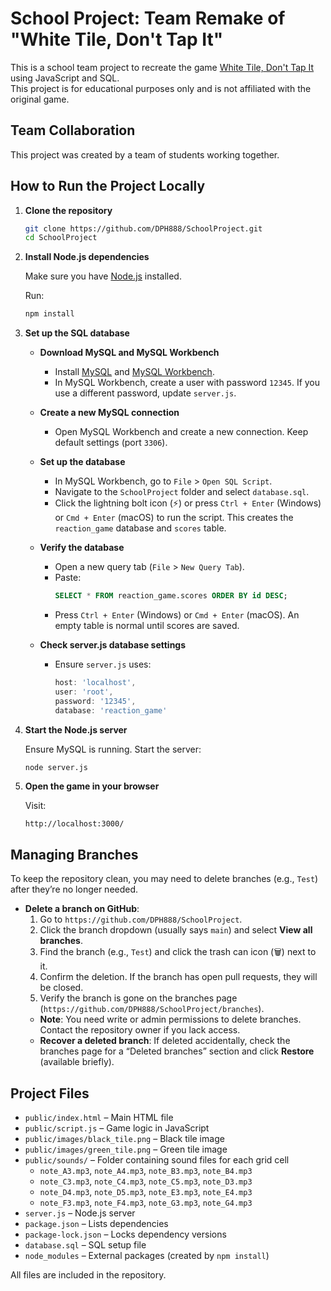 # School Project: Team Remake of "White Tile, Don't Tap It"

This is a school team project to recreate the game [White Tile, Don't Tap It](https://www.donttap.com/) using JavaScript and SQL.  
This project is for educational purposes only and is not affiliated with the original game.

## Team Collaboration

This project was created by a team of students working together.

## How to Run the Project Locally

1. **Clone the repository**

   ```bash
   git clone https://github.com/DPH888/SchoolProject.git
   cd SchoolProject
   ```

2. **Install Node.js dependencies**

   Make sure you have [Node.js](https://nodejs.org/) installed.

   Run:

   ```bash
   npm install
   ```

3. **Set up the SQL database**

   - **Download MySQL and MySQL Workbench**
     - Install [MySQL](https://dev.mysql.com/downloads/) and [MySQL Workbench](https://dev.mysql.com/downloads/workbench/).
     - In MySQL Workbench, create a user with password `12345`. If you use a different password, update `server.js`.

   - **Create a new MySQL connection**
     - Open MySQL Workbench and create a new connection. Keep default settings (port `3306`).

   - **Set up the database**
     - In MySQL Workbench, go to `File` > `Open SQL Script`.
     - Navigate to the `SchoolProject` folder and select `database.sql`.
     - Click the lightning bolt icon (⚡) or press `Ctrl + Enter` (Windows) or `Cmd + Enter` (macOS) to run the script. This creates the `reaction_game` database and `scores` table.

   - **Verify the database**
     - Open a new query tab (`File` > `New Query Tab`).
     - Paste:
       ```sql
       SELECT * FROM reaction_game.scores ORDER BY id DESC;
       ```
     - Press `Ctrl + Enter` (Windows) or `Cmd + Enter` (macOS). An empty table is normal until scores are saved.

   - **Check server.js database settings**
     - Ensure `server.js` uses:
       ```javascript
       host: 'localhost',
       user: 'root',
       password: '12345',
       database: 'reaction_game'
       ```

4. **Start the Node.js server**

   Ensure MySQL is running. Start the server:

   ```bash
   node server.js
   ```

5. **Open the game in your browser**

   Visit:

   ```
   http://localhost:3000/
   ```

## Managing Branches

To keep the repository clean, you may need to delete branches (e.g., `Test`) after they’re no longer needed.

- **Delete a branch on GitHub**:
  1. Go to `https://github.com/DPH888/SchoolProject`.
  2. Click the branch dropdown (usually says `main`) and select **View all branches**.
  3. Find the branch (e.g., `Test`) and click the trash can icon (🗑️) next to it.
  4. Confirm the deletion. If the branch has open pull requests, they will be closed.
  5. Verify the branch is gone on the branches page (`https://github.com/DPH888/SchoolProject/branches`).
  - **Note**: You need write or admin permissions to delete branches. Contact the repository owner if you lack access.
  - **Recover a deleted branch**: If deleted accidentally, check the branches page for a “Deleted branches” section and click **Restore** (available briefly).

## Project Files

- `public/index.html` – Main HTML file
- `public/script.js` – Game logic in JavaScript
- `public/images/black_tile.png` – Black tile image
- `public/images/green_tile.png` – Green tile image
- `public/sounds/` – Folder containing sound files for each grid cell
  - `note_A3.mp3`, `note_A4.mp3`, `note_B3.mp3`, `note_B4.mp3`
  - `note_C3.mp3`, `note_C4.mp3`, `note_C5.mp3`, `note_D3.mp3`
  - `note_D4.mp3`, `note_D5.mp3`, `note_E3.mp3`, `note_E4.mp3`
  - `note_F3.mp3`, `note_F4.mp3`, `note_G3.mp3`, `note_G4.mp3`
- `server.js` – Node.js server
- `package.json` – Lists dependencies
- `package-lock.json` – Locks dependency versions
- `database.sql` – SQL setup file
- `node_modules` – External packages (created by `npm install`)

All files are included in the repository.
